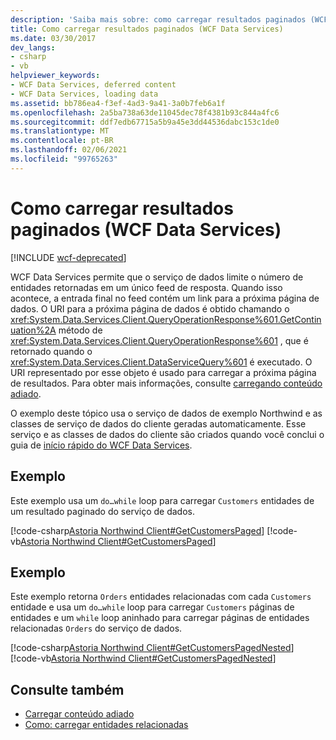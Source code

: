 ```yaml
---
description: 'Saiba mais sobre: como carregar resultados paginados (WCF Data Services)'
title: Como carregar resultados paginados (WCF Data Services)
ms.date: 03/30/2017
dev_langs:
- csharp
- vb
helpviewer_keywords:
- WCF Data Services, deferred content
- WCF Data Services, loading data
ms.assetid: bb786ea4-f3ef-4ad3-9a41-3a0b7feb6a1f
ms.openlocfilehash: 2a5ba738a63de11045dec78f4381b93c844a4fc6
ms.sourcegitcommit: ddf7edb67715a5b9a45e3dd44536dabc153c1de0
ms.translationtype: MT
ms.contentlocale: pt-BR
ms.lasthandoff: 02/06/2021
ms.locfileid: "99765263"
---
```

# <a name="how-to-load-paged-results-wcf-data-services"></a>Como carregar resultados paginados (WCF Data Services)

[!INCLUDE [wcf-deprecated](~/includes/wcf-deprecated.md)]

WCF Data Services permite que o serviço de dados limite o número de entidades retornadas em um único feed de resposta. Quando isso acontece, a entrada final no feed contém um link para a próxima página de dados. O URI para a próxima página de dados é obtido chamando o <xref:System.Data.Services.Client.QueryOperationResponse%601.GetContinuation%2A> método de <xref:System.Data.Services.Client.QueryOperationResponse%601> , que é retornado quando o <xref:System.Data.Services.Client.DataServiceQuery%601> é executado. O URI representado por esse objeto é usado para carregar a próxima página de resultados. Para obter mais informações, consulte [carregando conteúdo adiado](loading-deferred-content-wcf-data-services.md).  
  
 O exemplo deste tópico usa o serviço de dados de exemplo Northwind e as classes de serviço de dados do cliente geradas automaticamente. Esse serviço e as classes de dados do cliente são criados quando você conclui o guia de [início rápido do WCF Data Services](quickstart-wcf-data-services.md).  
  
## <a name="example"></a>Exemplo  

 Este exemplo usa um `do…while` loop para carregar `Customers` entidades de um resultado paginado do serviço de dados.  
  
 [!code-csharp[Astoria Northwind Client#GetCustomersPaged](../../../../samples/snippets/csharp/VS_Snippets_Misc/astoria_northwind_client/cs/source.cs#getcustomerspaged)]
 [!code-vb[Astoria Northwind Client#GetCustomersPaged](../../../../samples/snippets/visualbasic/VS_Snippets_Misc/astoria_northwind_client/vb/source.vb#getcustomerspaged)]  
  
## <a name="example"></a>Exemplo  

 Este exemplo retorna `Orders` entidades relacionadas com cada `Customers` entidade e usa um `do…while` loop para carregar `Customers` páginas de entidades e um `while` loop aninhado para carregar páginas de entidades relacionadas `Orders` do serviço de dados.  
  
 [!code-csharp[Astoria Northwind Client#GetCustomersPagedNested](../../../../samples/snippets/csharp/VS_Snippets_Misc/astoria_northwind_client/cs/source.cs#getcustomerspagednested)]
 [!code-vb[Astoria Northwind Client#GetCustomersPagedNested](../../../../samples/snippets/visualbasic/VS_Snippets_Misc/astoria_northwind_client/vb/source.vb#getcustomerspagednested)]  
  
## <a name="see-also"></a>Consulte também

- [Carregar conteúdo adiado](loading-deferred-content-wcf-data-services.md)
- [Como: carregar entidades relacionadas](how-to-load-related-entities-wcf-data-services.md)
